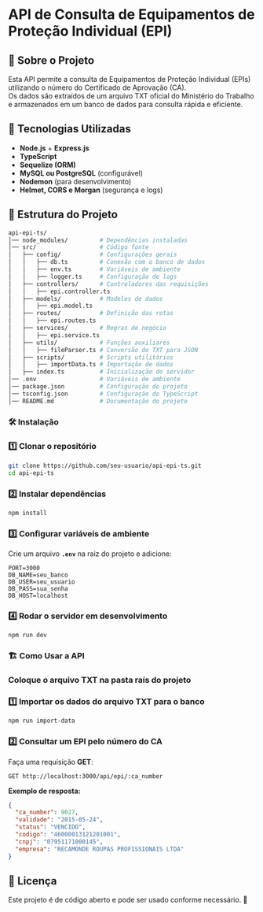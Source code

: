 # **API de Consulta de Equipamentos de Proteção Individual (EPI)**

## 📌 Sobre o Projeto
Esta API permite a consulta de Equipamentos de Proteção Individual (EPIs) utilizando o número do Certificado de Aprovação (CA).  
Os dados são extraídos de um arquivo TXT oficial do Ministério do Trabalho e armazenados em um banco de dados para consulta rápida e eficiente.

## 🚀 Tecnologias Utilizadas
- **Node.js** + **Express.js**
- **TypeScript**
- **Sequelize (ORM)**
- **MySQL ou PostgreSQL** (configurável)
- **Nodemon** (para desenvolvimento)
- **Helmet, CORS e Morgan** (segurança e logs)

## 📂 Estrutura do Projeto
```bash
api-epi-ts/
│── node_modules/         # Dependências instaladas
│── src/                  # Código fonte
│   ├── config/           # Configurações gerais
│   │   ├── db.ts         # Conexão com o banco de dados
│   │   ├── env.ts        # Variáveis de ambiente
│   │   ├── logger.ts     # Configuração de logs
│   ├── controllers/      # Controladores das requisições
│   │   ├── epi.controller.ts
│   ├── models/           # Modelos de dados
│   │   ├── epi.model.ts
│   ├── routes/           # Definição das rotas
│   │   ├── epi.routes.ts
│   ├── services/         # Regras de negócio
│   │   ├── epi.service.ts
│   ├── utils/            # Funções auxiliares
│   │   ├── fileParser.ts # Conversão do TXT para JSON
│   ├── scripts/          # Scripts utilitários
│   │   ├── importData.ts # Importação de dados
│   ├── index.ts          # Inicialização do servidor
│── .env                  # Variáveis de ambiente
│── package.json          # Configuração do projeto
│── tsconfig.json         # Configuração do TypeScript
│── README.md             # Documentação do projeto
```

### 🛠️ Instalação

### 1️⃣ Clonar o repositório
```bash
git clone https://github.com/seu-usuario/api-epi-ts.git
cd api-epi-ts
```
### 2️⃣ Instalar dependências
```bash
npm install
```
### 3️⃣ Configurar variáveis de ambiente
Crie um arquivo **`.env`** na raiz do projeto e adicione:
```
PORT=3000
DB_NAME=seu_banco
DB_USER=seu_usuario
DB_PASS=sua_senha
DB_HOST=localhost
```
### 4️⃣ Rodar o servidor em desenvolvimento
```bash
npm run dev
```
### 🏗️ Como Usar a API

### Coloque o arquivo TXT na pasta raís do projeto
### 1️⃣ Importar os dados do arquivo TXT para o banco
```bash
npm run import-data
```
### 2️⃣ Consultar um EPI pelo número do CA
Faça uma requisição **GET**:
```
GET http://localhost:3000/api/epi/:ca_number
```
**Exemplo de resposta:**
```json
{
  "ca_number": 9027,
  "validade": "2015-05-24",
  "status": "VENCIDO",
  "codigo": "46000013121201001",
  "cnpj": "07951171000145",
  "empresa": "RECAMONDE ROUPAS PROFISSIONAIS LTDA"
}
```

## 📜 Licença
Este projeto é de código aberto e pode ser usado conforme necessário. 🚀

